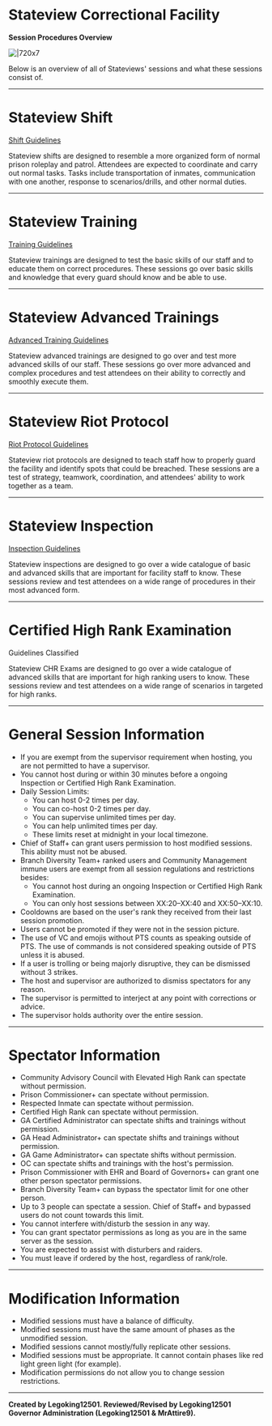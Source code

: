 # **Stateview Correctional Facility**
**Session Procedures Overview**

![|720x7](upload://dKMei7dM4sB9JlFMy9V7oxqKAb "short line")

Below is an overview of all of Stateviews' sessions and what these sessions consist of.

---

# **Stateview Shift**

[Shift Guidelines](Link)

Stateview shifts are designed to resemble a more organized form of normal prison roleplay and patrol. Attendees are expected to coordinate and carry out normal tasks. Tasks include transportation of inmates, communication with one another, response to scenarios/drills, and other normal duties.

---

# **Stateview Training**

[Training Guidelines](Link)

Stateview trainings are designed to test the basic skills of our staff and to educate them on correct procedures. These sessions go over basic skills and knowledge that every guard should know and be able to use.

---

# **Stateview Advanced Trainings**

[Advanced Training Guidelines](Link)

Stateview advanced trainings are designed to go over and test more advanced skills of our staff. These sessions go over more advanced and complex procedures and test attendees on their ability to correctly and smoothly execute them.

---

# **Stateview Riot Protocol**

[Riot Protocol Guidelines](Link)

Stateview riot protocols are designed to teach staff how to properly guard the facility and identify spots that could be breached. These sessions are a test of strategy, teamwork, coordination, and attendees' ability to work together as a team.

---

# **Stateview Inspection**

[Inspection Guidelines](Link)

Stateview inspections are designed to go over a wide catalogue of basic and advanced skills that are important for facility staff to know. These sessions review and test attendees on a wide range of procedures in their most advanced form.

---

# **Certified High Rank Examination**

Guidelines Classified

Stateview CHR Exams are designed to go over a wide catalogue of advanced skills that are important for high ranking users to know. These sessions review and test attendees on a wide range of scenarios in targeted for high ranks.

---

# **General Session Information**

* If you are exempt from the supervisor requirement when hosting, you are not permitted to have a supervisor.  
* You cannot host during or within 30 minutes before a ongoing Inspection or Certified High Rank Examination.
* Daily Session Limits:
  * You can host 0-2 times per day.
  * You can co-host 0-2 times per day.
  * You can supervise unlimited times per day.
  * You can help unlimited times per day.
  * These limits reset at midnight in your local timezone.
* Chief of Staff+ can grant users permission to host modified sessions. This ability must not be abused.
* Branch Diversity Team+ ranked users and Community Management immune users are exempt from all session regulations and restrictions besides:
  * You cannot host during an ongoing Inspection or Certified High Rank Examination.
  * You can only host sessions between XX:20–XX:40 and XX:50–XX:10.  
* Cooldowns are based on the user's rank they received from their last session promotion.
* Users cannot be promoted if they were not in the session picture.  
* The use of VC and emojis without PTS counts as speaking outside of PTS. The use of commands is not considered speaking outside of PTS unless it is abused.
* If a user is trolling or being majorly disruptive, they can be dismissed without 3 strikes.
* The host and supervisor are authorized to dismiss spectators for any reason.
* The supervisor is permitted to interject at any point with corrections or advice.
* The supervisor holds authority over the entire session.

---

# **Spectator Information**
* Community Advisory Council with Elevated High Rank can spectate without permission.
* Prison Commissioner+ can spectate without permission. 
* Respected Inmate can spectate without permission.
* Certified High Rank can spectate without permission.
* GA Certified Administrator can spectate shifts and trainings without permission.
* GA Head Administrator+ can spectate shifts and trainings without permission.
* GA Game Administrator+ can spectate shifts without permission.
* OC can spectate shifts and trainings with the host's permission.
* Prison Commissioner with EHR and Board of Governors+ can grant one other person spectator permissions.
* Branch Diversity Team+ can bypass the spectator limit for one other person.
* Up to 3 people can spectate a session. Chief of Staff+ and bypassed users do not count towards this limit.
* You cannot interfere with/disturb the session in any way.
* You can grant spectator permissions as long as you are in the same server as the session.
* You are expected to assist with disturbers and raiders.
* You must leave if ordered by the host, regardless of rank/role.

---

# **Modification Information**
* Modified sessions must have a balance of difficulty.
* Modified sessions must have the same amount of phases as the unmodified session.
* Modified sessions cannot mostly/fully replicate other sessions.
* Modified sessions must be appropriate. It cannot contain phases like red light green light (for example).
* Modification permissions do not allow you to change session restrictions.

---

**Created by Legoking12501. Reviewed/Revised by Legoking12501 Governor Administration (Legoking12501 & MrAttire9).**
